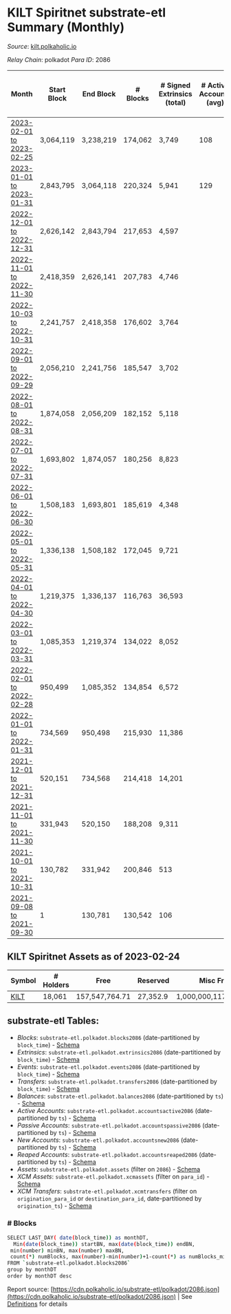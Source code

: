 # KILT Spiritnet substrate-etl Summary (Monthly)

_Source_: [kilt.polkaholic.io](https://kilt.polkaholic.io)

*Relay Chain*: polkadot
*Para ID*: 2086



| Month | Start Block | End Block | # Blocks | # Signed Extrinsics (total) | # Active Accounts (avg) | # Addresses with Balances (max) | Issues |
| ----- | ----------- | --------- | -------- | --------------------------- | ----------------------- | ------------------------------- | ------ |
| [2023-02-01 to 2023-02-25](/polkadot/2086-kilt/2023-02-28.md) | 3,064,119 | 3,238,219 | 174,062 | 3,749 | 108 | 18,061 | - 39 (0.02%) |   
| [2023-01-01 to 2023-01-31](/polkadot/2086-kilt/2023-01-31.md) | 2,843,795 | 3,064,118 | 220,324 | 5,941 | 129 | 17,920 | -   |   
| [2022-12-01 to 2022-12-31](/polkadot/2086-kilt/2022-12-31.md) | 2,626,142 | 2,843,794 | 217,653 | 4,597 |  | 17,633 | -   |   
| [2022-11-01 to 2022-11-30](/polkadot/2086-kilt/2022-11-30.md) | 2,418,359 | 2,626,141 | 207,783 | 4,746 |  | 17,353 | -   |   
| [2022-10-03 to 2022-10-31](/polkadot/2086-kilt/2022-10-31.md) | 2,241,757 | 2,418,358 | 176,602 | 3,764 |  | 16,730 | -   |   
| [2022-09-01 to 2022-09-29](/polkadot/2086-kilt/2022-09-30.md) | 2,056,210 | 2,241,756 | 185,547 | 3,702 |  | 16,522 | -   |   
| [2022-08-01 to 2022-08-31](/polkadot/2086-kilt/2022-08-31.md) | 1,874,058 | 2,056,209 | 182,152 | 5,118 |  | 16,411 | -   |   
| [2022-07-01 to 2022-07-31](/polkadot/2086-kilt/2022-07-31.md) | 1,693,802 | 1,874,057 | 180,256 | 8,823 |  | 16,097 | -   |   
| [2022-06-01 to 2022-06-30](/polkadot/2086-kilt/2022-06-30.md) | 1,508,183 | 1,693,801 | 185,619 | 4,348 |  | 15,231 | -   |   
| [2022-05-01 to 2022-05-31](/polkadot/2086-kilt/2022-05-31.md) | 1,336,138 | 1,508,182 | 172,045 | 9,721 |  | 15,037 | -   |   
| [2022-04-01 to 2022-04-30](/polkadot/2086-kilt/2022-04-30.md) | 1,219,375 | 1,336,137 | 116,763 | 36,593 |  | 14,474 | -   |   
| [2022-03-01 to 2022-03-31](/polkadot/2086-kilt/2022-03-31.md) | 1,085,353 | 1,219,374 | 134,022 | 8,052 |  | 13,421 | -   |   
| [2022-02-01 to 2022-02-28](/polkadot/2086-kilt/2022-02-28.md) | 950,499 | 1,085,352 | 134,854 | 6,572 |  | 12,553 | -   |   
| [2022-01-01 to 2022-01-31](/polkadot/2086-kilt/2022-01-31.md) | 734,569 | 950,498 | 215,930 | 11,386 |  | 12,281 | -   |   
| [2021-12-01 to 2021-12-31](/polkadot/2086-kilt/2021-12-31.md) | 520,151 | 734,568 | 214,418 | 14,201 |  | 11,669 | -   |   
| [2021-11-01 to 2021-11-30](/polkadot/2086-kilt/2021-11-30.md) | 331,943 | 520,150 | 188,208 | 9,311 |  | 10,423 | -   |   
| [2021-10-01 to 2021-10-31](/polkadot/2086-kilt/2021-10-31.md) | 130,782 | 331,942 | 200,846 | 513 |  | 320 | [object Object] 315 (0.16%) |   
| [2021-09-08 to 2021-09-30](/polkadot/2086-kilt/2021-09-30.md) | 1 | 130,781 | 130,542 | 106 |  |  | [object Object] 239 (0.18%) |   

## KILT Spiritnet Assets as of 2023-02-24



| Symbol | # Holders | Free | Reserved | Misc Frozen | Frozen | Price | AssetID | 
| ----- | --------- | ---- | -------- | ----------- | ------ | ----- | --- |
| [KILT](/polkadot/assets/KILT) | 18,061 | 157,547,764.71  | 27,352.9  | 1,000,000,117,011,474.2   | 74,602,504.56  |  |   `{"Token":"KILT"}` | 

## substrate-etl Tables:

* _Blocks_: `substrate-etl.polkadot.blocks2086` (date-partitioned by `block_time`) - [Schema](/schema/balances.json)
* _Extrinsics_: `substrate-etl.polkadot.extrinsics2086` (date-partitioned by `block_time`) - [Schema](/schema/extrinsics.json)
* _Events_: `substrate-etl.polkadot.events2086` (date-partitioned by `block_time`) - [Schema](/schema/events.json)
* _Transfers_: `substrate-etl.polkadot.transfers2086` (date-partitioned by `block_time`) - [Schema](/schema/transfers.json)
* _Balances_: `substrate-etl.polkadot.balances2086` (date-partitioned by `ts`) - [Schema](/schema/balances.json)
* _Active Accounts_: `substrate-etl.polkadot.accountsactive2086` (date-partitioned by `ts`) - [Schema](/schema/accountsactive.json)
* _Passive Accounts_: `substrate-etl.polkadot.accountspassive2086` (date-partitioned by `ts`) - [Schema](/schema/accountspassive.json)
* _New Accounts_: `substrate-etl.polkadot.accountsnew2086` (date-partitioned by `ts`) - [Schema](/schema/accountsnew.json)
* _Reaped Accounts_: `substrate-etl.polkadot.accountsreaped2086` (date-partitioned by `ts`) - [Schema](/schema/accountsreaped.json)
* _Assets_: `substrate-etl.polkadot.assets` (filter on `2086`) - [Schema](/schema/assets.json)
* _XCM Assets_: `substrate-etl.polkadot.xcmassets` (filter on `para_id`) - [Schema](/schema/xcmassets.json)
* _XCM Transfers_: `substrate-etl.polkadot.xcmtransfers` (filter on `origination_para_id` or `destination_para_id`, date-partitioned by `origination_ts`) - [Schema](/schema/xcmtransfers.json)

### # Blocks
```bash
SELECT LAST_DAY( date(block_time)) as monthDT,
  Min(date(block_time)) startBN, max(date(block_time)) endBN, 
 min(number) minBN, max(number) maxBN, 
 count(*) numBlocks, max(number)-min(number)+1-count(*) as numBlocks_missing 
FROM `substrate-etl.polkadot.blocks2086` 
group by monthDT 
order by monthDT desc
```


Report source: [https://cdn.polkaholic.io/substrate-etl/polkadot/2086.json](https://cdn.polkaholic.io/substrate-etl/polkadot/2086.json) | See [Definitions](/DEFINITIONS.md) for details
